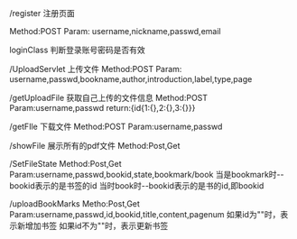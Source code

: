 

/register 注册页面

Method:POST
Param: username,nickname,passwd,email

loginClass 判断登录账号密码是否有效


/UploadServlet 上传文件
Method:POST
Param: username,passwd,bookname,author,introduction,label,type,page

/getUploadFile 获取自己上传的文件信息
Method:POST
Param:username,passwd
return:{id{1:{},2:{},3:{}}}


/getFIle   下载文件
Method:POST
Param:username,passwd

/showFile  展示所有的pdf文件
Method:Post,Get

/SetFileState
Method:Post,Get
Param:username,passwd,bookid,state,bookmark/book
当是bookmark时--bookid表示的是书签的id
当时book时--bookid表示的是书的id,即bookid

/uploadBookMarks
Metho:Post,Get
Param:username,passwd,id,bookid,title,content,pagenum
如果id为""时，表示新增加书签
如果id不为""时，表示更新书签

